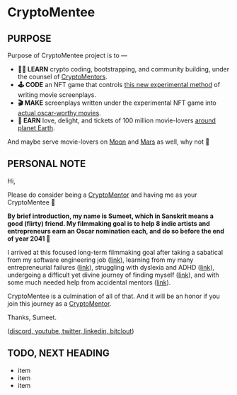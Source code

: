 # CryptoMentee


## PURPOSE

Purpose of CryptoMentee project is to —

- **👨‍🎓 LEARN** crypto coding, bootstrapping, and community building, under the counsel of [CryptoMentors](https://github.com/artsy-entrepreneurs/CryptoMentor-CryptoMentee/issues/1).
- **🕹 CODE** an NFT game that controls [this new experimental method](https://github.com/artsy-entrepreneurs/CryptoMentor-CryptoMentee/issues/1) of writing movie screenplays.
- **🎬 MAKE** screenplays written under the experimental NFT game into [actual oscar-worthy movies](https://github.com/artsy-entrepreneurs/CryptoMentor-CryptoMentee/issues/1).
- **💎 EARN** love, delight, and tickets of 100 million movie-lovers [around planet Earth](https://github.com/artsy-entrepreneurs/CryptoMentor-CryptoMentee/issues/1).

And maybe serve movie-lovers on [Moon](https://github.com/artsy-entrepreneurs/CryptoMentor-CryptoMentee/issues/1) and [Mars](https://github.com/artsy-entrepreneurs/CryptoMentor-CryptoMentee/issues/1) as well, why not 🚀


## PERSONAL NOTE

Hi, 

Please do consider being a [CryptoMentor](https://github.com/artsy-entrepreneurs/CryptoMentor-CryptoMentee/issues/1) and having me as your CryptoMentee 🙏

**By brief introduction, my name is Sumeet, which in Sanskrit means a good (flirty) friend. My filmmaking goal is to help 8 indie artists and entrepreneurs earn an Oscar nomination each, and do so before the end of year 2041 🎯**

I arrived at this focused long-term filmmaking goal after taking a sabatical from my software engineering job ([link](https://github.com/artsy-entrepreneurs/CryptoMentor-CryptoMentee/issues/1)), learning from my many entrepreneurial failures ([link](https://github.com/artsy-entrepreneurs/CryptoMentor-CryptoMentee/issues/1)), struggling with dyslexia and ADHD ([link](https://github.com/artsy-entrepreneurs/CryptoMentor-CryptoMentee/issues/1)), undergoing a difficult yet divine journey of finding myself ([link](https://github.com/artsy-entrepreneurs/CryptoMentor-CryptoMentee/issues/1)), and with some much needed help from accidental mentors ([link](https://github.com/artsy-entrepreneurs/CryptoMentor-CryptoMentee/issues/1)).

CryptoMentee is a culmination of all of that. And it will be an honor if you join this journey as a [CryptoMentor](https://github.com/artsy-entrepreneurs/CryptoMentor-CryptoMentee/issues/1).

Thanks, Sumeet. 

([discord, youtube, twitter, linkedin, bitclout](https://github.com/artsy-entrepreneurs/CryptoMentor-CryptoMentee/issues/1))


## TODO, NEXT HEADING

- item
- item
- item



